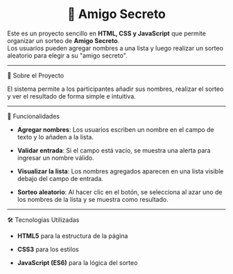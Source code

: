 <h1 align = "center">🎁 Amigo Secreto</h1>

Este es un proyecto sencillo en **HTML, CSS y JavaScript** que permite organizar un sorteo de **Amigo Secreto**.  
Los usuarios pueden agregar nombres a una lista y luego realizar un sorteo aleatorio para elegir a su "amigo secreto".  

---
📌 Sobre el Proyecto

El sistema permite a los participantes añadir sus nombres, realizar el sorteo y ver el resultado de forma simple e intuitiva.

---
🚀 Funcionalidades

- **Agregar nombres**: Los usuarios escriben un nombre en el campo de texto y lo añaden a la lista.
  
- **Validar entrada**: Si el campo está vacío, se muestra una alerta para ingresar un nombre válido.
  
- **Visualizar la lista**: Los nombres agregados aparecen en una lista visible debajo del campo de entrada.
  
- **Sorteo aleatorio**: Al hacer clic en el botón, se selecciona al azar uno de los nombres de la lista y se muestra como resultado.  


---

🛠 Tecnologías Utilizadas

- **HTML5** para la estructura de la página
  
- **CSS3** para los estilos
  
- **JavaScript (ES6)** para la lógica del sorteo  
